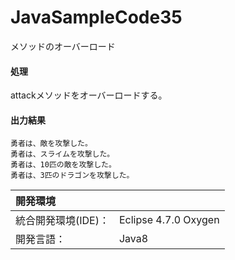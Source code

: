 # JavaSampleCode35
メソッドのオーバーロード

#### 処理
attackメソッドをオーバーロードする。

#### 出力結果  
```
勇者は、敵を攻撃した。
勇者は、スライムを攻撃した。
勇者は、10匹の敵を攻撃した。
勇者は、3匹のドラゴンを攻撃した。
```
  
| 開発環境 |  |
|:-|:-|
| 統合開発環境(IDE)： | Eclipse 4.7.0 Oxygen |
| 開発言語： | Java8 |
